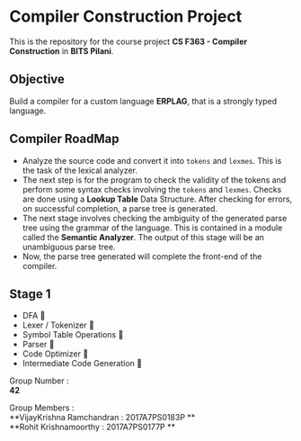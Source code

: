 # Compiler Construction Project
This is the repository for the course project **CS F363 - Compiler Construction** in **BITS Pilani**.

## Objective

Build a compiler for a custom language **ERPLAG**, that is a strongly typed language.

## Compiler RoadMap
* Analyze the source code and convert it into `tokens` and `lexmes`. This is the task of the lexical analyzer.<br/>
* The next step is for the program to check the validity of the tokens and perform some syntax checks involving the `tokens` and `lexmes`. Checks are done using a **Lookup Table** Data Structure. After checking for errors, on successful completion, a parse tree is generated.<br/>
* The next stage involves checking the ambiguity of the generated parse tree using the grammar of the language. This is contained in a module called the **Semantic Analyzer**. The output of this stage will be an unambiguous parse tree.<br/>
* Now, the parse tree generated will complete the front-end of the compiler.<br/>


## Stage 1
* DFA :black_square_button:
* Lexer / Tokenizer :black_square_button:
* Symbol Table Operations :black_square_button:
* Parser :black_square_button:
* Code Optimizer :black_square_button:
* Intermediate Code Generation :black_square_button:

Group Number : <br/>
**42**

Group Members : <br/>
**VijayKrishna Ramchandran : 2017A7PS0183P **<br/>
**Rohit Krishnamoorthy : 2017A7PS0177P **